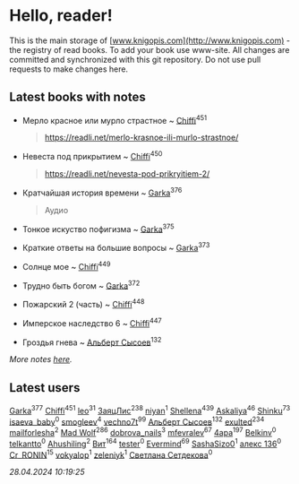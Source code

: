# Hello, reader!
This is the main storage of [www.knigopis.com](http://www.knigopis.com) - the registry of read books.
To add your book use www-site. All changes are committed and synchronized with this git repository.
Do not use pull requests to make changes here.


## Latest books with notes
* Мерло красное или мурло страстное ~ [Chiffi](users/105/105831994080785626680-google)<sup>451</sup>
    > https://readli.net/merlo-krasnoe-ili-murlo-strastnoe/

* Невеста под прикрытием ~ [Chiffi](users/105/105831994080785626680-google)<sup>450</sup>
    > https://readli.net/nevesta-pod-prikryitiem-2/

* Кратчайшая история времени ~ [Garka](users/115/115753719718250012620-google)<sup>376</sup>
    > Аудио

* Тонкое искуство пофигизма ~ [Garka](users/115/115753719718250012620-google)<sup>375</sup>

* Краткие ответы на большие вопросы ~ [Garka](users/115/115753719718250012620-google)<sup>373</sup>

* Солнце мое ~ [Chiffi](users/105/105831994080785626680-google)<sup>449</sup>

* Трудно быть богом ~ [Garka](users/115/115753719718250012620-google)<sup>372</sup>

* Пожарский 2 (часть) ~ [Chiffi](users/105/105831994080785626680-google)<sup>448</sup>

* Имперское наследство 6 ~ [Chiffi](users/105/105831994080785626680-google)<sup>447</sup>

* Гроздья гнева ~ [Альберт Сысоев](users/474/47446642-vkontakte)<sup>132</sup>


_More notes [here](latest_books_with_notes.md)._


## Latest users
[Garka](users/115/115753719718250012620-google)<sup>377</sup> 
[Chiffi](users/105/105831994080785626680-google)<sup>451</sup> 
[leo](users/106/106915386474260202605-google)<sup>31</sup> 
[ЗаяцЛис](users/112/112388384595246311466-google)<sup>238</sup> 
[niyan](users/110/110517883439678622021-google)<sup>1</sup> 
[Shellena](users/134/13413591548892934957-mailru)<sup>439</sup> 
[Askaliya](users/326/326783541-vkontakte)<sup>46</sup> 
[Shinku](users/109/109176126475581739292-google)<sup>73</sup> 
[isaeva_baby](users/109/109089966297718972425-google)<sup>0</sup> 
[smogleev](users/267/267805152-yandex)<sup>4</sup> 
[vechno7t](users/102/102483077884312127500-google)<sup>99</sup> 
[Альберт Сысоев](users/474/47446642-vkontakte)<sup>132</sup> 
[exulted](users/100/100599204551896265722-google)<sup>234</sup> 
[mailforlesha](users/836/836484549-yandex)<sup>2</sup> 
[Mad Wolf](users/947/94738840-vkontakte)<sup>286</sup> 
[dobrova_nails](users/606/6069210-vkontakte)<sup>3</sup> 
[mfevralev](users/140/140966150-vkontakte)<sup>67</sup> 
[4apa](users/117/117392596378069249667-google)<sup>197</sup> 
[Belkinv](users/117/117655821011958723100-google)<sup>0</sup> 
[telkantto](users/105/105132765868492364316-google)<sup>0</sup> 
[Ahushiling](users/116/116407812532669338806-google)<sup>2</sup> 
[Вит](users/300/300273923-vkontakte)<sup>164</sup> 
[tester](users/116/116424012935321035501-google)<sup>0</sup> 
[Evermind](users/302/302928912-vkontakte)<sup>69</sup> 
[SashaSizo0](users/117/117932212421048968285-google)<sup>1</sup> 
[алекс 136](users/184/18475011-vkontakte)<sup>0</sup> 
[Cr_RONIN](users/112/112090473416384685204-google)<sup>15</sup> 
[vokyalop](users/320/32096418-yandex)<sup>1</sup> 
[zeleniyk](users/196/19644235-vkontakte)<sup>1</sup> 
[Светлана Сетдекова](users/158/15877369199589457581-mailru)<sup>0</sup> 


_28.04.2024 10:19:25_

